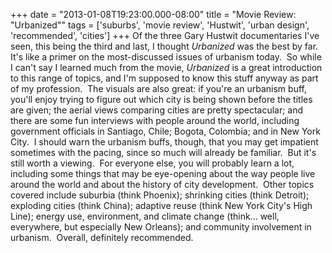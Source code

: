 +++
date = "2013-01-08T19:23:00.000-08:00"
title = "Movie Review: \"Urbanized\""
tags = ['suburbs', 'movie review', 'Hustwit', 'urban design', 'recommended', 'cities']
+++
Of the three Gary Hustwit documentaries I've seen, this being the third and last, I thought *Urbanized* was the best by far.  It's like a primer on the most-discussed issues of urbanism today.  So while I can't say I learned much from the movie, *Urbanized* is a great introduction to this range of topics, and I'm supposed to know this stuff anyway as part of my profession.  The visuals are also great: if you're an urbanism buff, you'll enjoy trying to figure out which city is being shown before the titles are given; the aerial views comparing cities are pretty spectacular; and there are some fun interviews with people around the world, including government officials in Santiago, Chile; Bogota, Colombia; and in New York City.  I should warn the urbanism buffs, though, that you may get impatient sometimes with the pacing, since so much will already be familiar.  But it's still worth a viewing.  For everyone else, you will probably learn a lot, including some things that may be eye-opening about the way people live around the world and about the history of city development.  Other topics covered include suburbia (think Phoenix); shrinking cities (think Detroit); exploding cities (think China); adaptive reuse (think New York City's High Line); energy use, environment, and climate change (think... well, everywhere, but especially New Orleans); and community involvement in urbanism.  Overall, definitely recommended.
